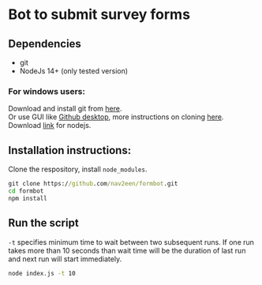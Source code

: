 # Bot to submit survey forms

## Dependencies
+ git
+ NodeJs 14+ (only tested version)

### For windows users:
Download and install git from [here](https://github.com/git-for-windows/git/releases/download/v2.27.0.windows.1/Git-2.27.0-64-bit.exe).  
Or use GUI like [Github desktop](https://desktop.github.com/), more instructions on cloning [here](https://docs.github.com/en/github/creating-cloning-and-archiving-repositories/cloning-a-repository).  
Download [link](https://nodejs.org/dist/v14.6.0/node-v14.6.0-x86.msi) for nodejs.

## Installation instructions:
Clone the respository, install `node_modules`.

```bat
git clone https://github.com/nav2een/formbot.git
cd formbot
npm install
```

## Run the script
`-t` specifies minimum time to wait between two subsequent runs. If one run takes more than 10 seconds than wait time will be the duration of last run and next run will start immediately.
```bat
node index.js -t 10
```
